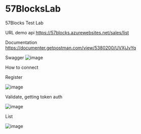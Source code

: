# 57BlocksLab
57Blocks Test Lab

URL demo api
https://57blocks.azurewebsites.net/sales/list

Documentation
https://documenter.getpostman.com/view/5380200/UVXjJvYq

Swagger
![image](https://user-images.githubusercontent.com/574513/149524442-e7323d0b-1f29-41b5-8d14-c6c497fcad41.png)


How to connect

Register

![image](https://user-images.githubusercontent.com/574513/149524698-daadeb23-38db-47ff-83cf-03cd0be46fbb.png)

Validate, getting token auth

![image](https://user-images.githubusercontent.com/574513/149528280-815b5ab3-886c-414b-aa35-1ddf4feb95c4.png)


List

![image](https://user-images.githubusercontent.com/574513/149530274-b6603789-f563-47f5-a930-07c744b2e71a.png)

